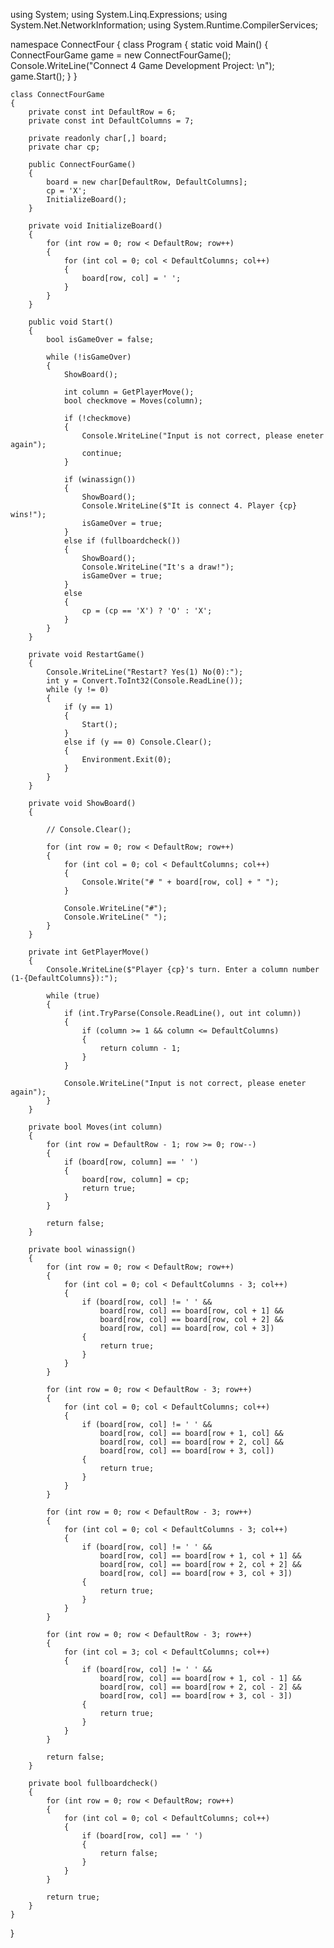 using System;
using System.Linq.Expressions;
using System.Net.NetworkInformation;
using System.Runtime.CompilerServices;

namespace ConnectFour
{
    class Program
    {
        static void Main()
        {
            ConnectFourGame game = new ConnectFourGame();
            Console.WriteLine("Connect 4 Game Development Project: \n");
            game.Start();
        }
    }

    class ConnectFourGame
    {
        private const int DefaultRow = 6;
        private const int DefaultColumns = 7;

        private readonly char[,] board;
        private char cp;

        public ConnectFourGame()
        {
            board = new char[DefaultRow, DefaultColumns];
            cp = 'X';
            InitializeBoard();
        }

        private void InitializeBoard()
        {
            for (int row = 0; row < DefaultRow; row++)
            {
                for (int col = 0; col < DefaultColumns; col++)
                {
                    board[row, col] = ' ';
                }
            }
        }

        public void Start()
        {
            bool isGameOver = false;

            while (!isGameOver)
            {
                ShowBoard();

                int column = GetPlayerMove();
                bool checkmove = Moves(column);

                if (!checkmove)
                {
                    Console.WriteLine("Input is not correct, please eneter again");
                    continue;
                }

                if (winassign())
                {
                    ShowBoard();
                    Console.WriteLine($"It is connect 4. Player {cp} wins!");
                    isGameOver = true;
                }
                else if (fullboardcheck())
                {
                    ShowBoard();
                    Console.WriteLine("It's a draw!");
                    isGameOver = true;
                }
                else
                {
                    cp = (cp == 'X') ? 'O' : 'X';
                }
            }
        }

        private void RestartGame()
        {
            Console.WriteLine("Restart? Yes(1) No(0):");
            int y = Convert.ToInt32(Console.ReadLine());
            while (y != 0)
            {
                if (y == 1)
                {
                    Start();
                }
                else if (y == 0) Console.Clear();
                {
                    Environment.Exit(0);
                }
            }
        }

        private void ShowBoard()
        {

            // Console.Clear();

            for (int row = 0; row < DefaultRow; row++)
            {
                for (int col = 0; col < DefaultColumns; col++)
                {
                    Console.Write("# " + board[row, col] + " ");
                }

                Console.WriteLine("#");
                Console.WriteLine(" ");
            }
        }

        private int GetPlayerMove()
        {
            Console.WriteLine($"Player {cp}'s turn. Enter a column number (1-{DefaultColumns}):");

            while (true)
            {
                if (int.TryParse(Console.ReadLine(), out int column))
                {
                    if (column >= 1 && column <= DefaultColumns)
                    {
                        return column - 1;
                    }
                }

                Console.WriteLine("Input is not correct, please eneter again");
            }
        }

        private bool Moves(int column)
        {
            for (int row = DefaultRow - 1; row >= 0; row--)
            {
                if (board[row, column] == ' ')
                {
                    board[row, column] = cp;
                    return true;
                }
            }

            return false;
        }

        private bool winassign()
        {
            for (int row = 0; row < DefaultRow; row++)
            {
                for (int col = 0; col < DefaultColumns - 3; col++)
                {
                    if (board[row, col] != ' ' &&
                        board[row, col] == board[row, col + 1] &&
                        board[row, col] == board[row, col + 2] &&
                        board[row, col] == board[row, col + 3])
                    {
                        return true;
                    }
                }
            }

            for (int row = 0; row < DefaultRow - 3; row++)
            {
                for (int col = 0; col < DefaultColumns; col++)
                {
                    if (board[row, col] != ' ' &&
                        board[row, col] == board[row + 1, col] &&
                        board[row, col] == board[row + 2, col] &&
                        board[row, col] == board[row + 3, col])
                    {
                        return true;
                    }
                }
            }

            for (int row = 0; row < DefaultRow - 3; row++)
            {
                for (int col = 0; col < DefaultColumns - 3; col++)
                {
                    if (board[row, col] != ' ' &&
                        board[row, col] == board[row + 1, col + 1] &&
                        board[row, col] == board[row + 2, col + 2] &&
                        board[row, col] == board[row + 3, col + 3])
                    {
                        return true;
                    }
                }
            }

            for (int row = 0; row < DefaultRow - 3; row++)
            {
                for (int col = 3; col < DefaultColumns; col++)
                {
                    if (board[row, col] != ' ' &&
                        board[row, col] == board[row + 1, col - 1] &&
                        board[row, col] == board[row + 2, col - 2] &&
                        board[row, col] == board[row + 3, col - 3])
                    {
                        return true;
                    }
                }
            }

            return false;
        }

        private bool fullboardcheck()
        {
            for (int row = 0; row < DefaultRow; row++)
            {
                for (int col = 0; col < DefaultColumns; col++)
                {
                    if (board[row, col] == ' ')
                    {
                        return false;
                    }
                }
            }

            return true;
        }
    }
}
